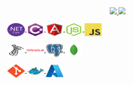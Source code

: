 ## 

<div align="center">
  <a href="https://github.com/flavioflor">
  <img height="180em" src="https://github-readme-stats.vercel.app/api?username=flavioflor&show_icons=true&theme=algolia&include_all_commits=true&count_private=true"/>
  <img height="180em" src="https://github-readme-stats.vercel.app/api/top-langs/?username=flavioflor&layout=compact&langs_count=7&theme=algolia"/>
</div>
  
<div style="display: inline_block"><br>
  <img align="center" alt="Flor-Dotnet" height="30" width="40" src="https://raw.githubusercontent.com/devicons/devicon/master/icons/dotnetcore/dotnetcore-original.svg">
  <img align="center" alt="Flor-Csharp" height="30" width="40" src="https://raw.githubusercontent.com/devicons/devicon/master/icons/csharp/csharp-original.svg">
  <img align="center" alt="Flor-Angular" height="30" width="40" src="https://raw.githubusercontent.com/devicons/devicon/master/icons/angularjs/angularjs-original.svg">
  <img align="center" alt="Flor-Node" height="30" width="40" src="https://raw.githubusercontent.com/devicons/devicon/master/icons/nodejs/nodejs-original.svg">
  <img align="center" alt="Flor-Js" height="30" width="40" src="https://raw.githubusercontent.com/devicons/devicon/master/icons/javascript/javascript-original.svg">
</div>

<div style="display: inline_block"><br>
  <img align="center" alt="Flor-Server" height="30" width="40" src="https://raw.githubusercontent.com/devicons/devicon/master/icons/microsoftsqlserver/microsoftsqlserver-plain.svg">
  <img align="center" alt="Flor-Oracle" height="30" width="40" src="https://raw.githubusercontent.com/devicons/devicon/master/icons/oracle/oracle-original.svg">
  <img align="center" alt="Flor-Postgres" height="30" width="40" src="https://raw.githubusercontent.com/devicons/devicon/master/icons/postgresql/postgresql-original.svg">
  <img align="center" alt="Flor-Mongo" height="30" width="40" src="https://raw.githubusercontent.com/devicons/devicon/master/icons/mongodb/mongodb-original.svg">
</div>
  
<div style="display: inline_block"><br>
  <img align="center" alt="Flor-Git" height="30" width="40" src="https://raw.githubusercontent.com/devicons/devicon/master/icons/git/git-original.svg">
  <img align="center" alt="Flor-Docker" height="30" width="40" src="https://raw.githubusercontent.com/devicons/devicon/master/icons/docker/docker-original.svg">
  <img align="center" alt="Flor-Azure" height="30" width="40" src="https://raw.githubusercontent.com/devicons/devicon/master/icons/azure/azure-original.svg">
</div>  
  
  ##
